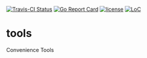 [![Travis-CI Status](https://api.travis-ci.org/alessio/tools.png?branch=master)](http://travis-ci.org/#!/alessio/tools)
[![Go Report Card](https://goreportcard.com/badge/github.com/alessio/tools)](https://goreportcard.com/report/github.com/alessio/tools)
[![license](https://img.shields.io/github/license/alessio/tools.svg)](https://github.com/alessio/tools/blob/master/LICENSE)
[![LoC](https://tokei.rs/b1/github/alessio/tools)](https://github.com/alessio/tools)

# tools

Convenience Tools
